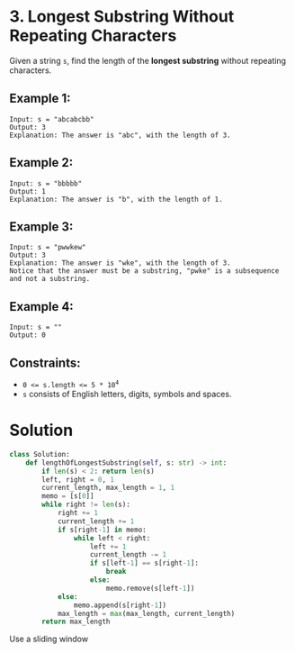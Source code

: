 # 3. Longest Substring Without Repeating Characters

Given a string `s`, find the length of the **longest substring** without repeating characters.

## Example 1:
```
Input: s = "abcabcbb"
Output: 3
Explanation: The answer is "abc", with the length of 3.
```

## Example 2:
```
Input: s = "bbbbb"
Output: 1
Explanation: The answer is "b", with the length of 1.
```

## Example 3:
```
Input: s = "pwwkew"
Output: 3
Explanation: The answer is "wke", with the length of 3. 
Notice that the answer must be a substring, "pwke" is a subsequence and not a substring.
```

## Example 4:
```
Input: s = ""
Output: 0
```

## Constraints:
- <code>0 <= s.length <= 5 * 10<sup>4</sup></code>
- `s` consists of English letters, digits, symbols and spaces.

# Solution
```python
class Solution:
    def lengthOfLongestSubstring(self, s: str) -> int:
        if len(s) < 2: return len(s)
        left, right = 0, 1
        current_length, max_length = 1, 1
        memo = [s[0]]
        while right != len(s):
            right += 1
            current_length += 1
            if s[right-1] in memo:
                while left < right:
                    left += 1
                    current_length -= 1
                    if s[left-1] == s[right-1]:
                        break
                    else:
                        memo.remove(s[left-1])
            else:
                memo.append(s[right-1])
            max_length = max(max_length, current_length)
        return max_length
```
Use a sliding window
